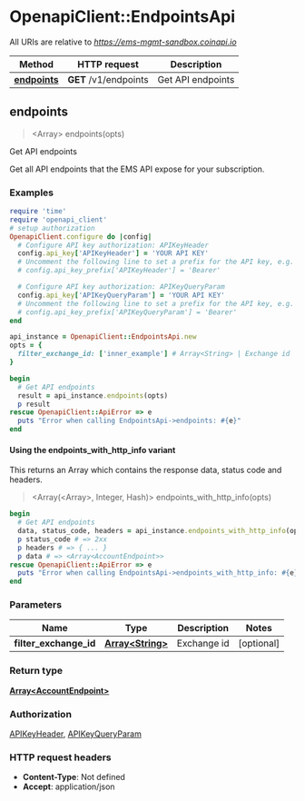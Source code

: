 # OpenapiClient::EndpointsApi

All URIs are relative to *https://ems-mgmt-sandbox.coinapi.io*

| Method | HTTP request | Description |
| ------ | ------------ | ----------- |
| [**endpoints**](EndpointsApi.md#endpoints) | **GET** /v1/endpoints | Get API endpoints |


## endpoints

> <Array<AccountEndpoint>> endpoints(opts)

Get API endpoints

Get all API endpoints that the EMS API expose for your subscription.

### Examples

```ruby
require 'time'
require 'openapi_client'
# setup authorization
OpenapiClient.configure do |config|
  # Configure API key authorization: APIKeyHeader
  config.api_key['APIKeyHeader'] = 'YOUR API KEY'
  # Uncomment the following line to set a prefix for the API key, e.g. 'Bearer' (defaults to nil)
  # config.api_key_prefix['APIKeyHeader'] = 'Bearer'

  # Configure API key authorization: APIKeyQueryParam
  config.api_key['APIKeyQueryParam'] = 'YOUR API KEY'
  # Uncomment the following line to set a prefix for the API key, e.g. 'Bearer' (defaults to nil)
  # config.api_key_prefix['APIKeyQueryParam'] = 'Bearer'
end

api_instance = OpenapiClient::EndpointsApi.new
opts = {
  filter_exchange_id: ['inner_example'] # Array<String> | Exchange id
}

begin
  # Get API endpoints
  result = api_instance.endpoints(opts)
  p result
rescue OpenapiClient::ApiError => e
  puts "Error when calling EndpointsApi->endpoints: #{e}"
end
```

#### Using the endpoints_with_http_info variant

This returns an Array which contains the response data, status code and headers.

> <Array(<Array<AccountEndpoint>>, Integer, Hash)> endpoints_with_http_info(opts)

```ruby
begin
  # Get API endpoints
  data, status_code, headers = api_instance.endpoints_with_http_info(opts)
  p status_code # => 2xx
  p headers # => { ... }
  p data # => <Array<AccountEndpoint>>
rescue OpenapiClient::ApiError => e
  puts "Error when calling EndpointsApi->endpoints_with_http_info: #{e}"
end
```

### Parameters

| Name | Type | Description | Notes |
| ---- | ---- | ----------- | ----- |
| **filter_exchange_id** | [**Array&lt;String&gt;**](String.md) | Exchange id | [optional] |

### Return type

[**Array&lt;AccountEndpoint&gt;**](AccountEndpoint.md)

### Authorization

[APIKeyHeader](../README.md#APIKeyHeader), [APIKeyQueryParam](../README.md#APIKeyQueryParam)

### HTTP request headers

- **Content-Type**: Not defined
- **Accept**: application/json

